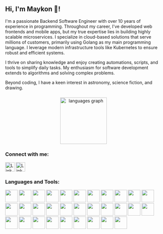 <h2 align="left">Hi, I'm Maykon 👋!</h2>

<p>
I'm a passionate Backend Software Engineer with over 10 years of experience in programming. Throughout my career, I've developed web frontends and mobile apps, but my true expertise lies in building highly scalable microservices. I specialize in cloud-based solutions that serve millions of customers, primarily using Golang as my main programming language. I leverage modern infrastructure tools like Kubernetes to ensure robust and efficient systems.
</p>

<p>
I thrive on sharing knowledge and enjoy creating automations, scripts, and tools to simplify daily tasks. My enthusiasm for software development extends to algorithms and solving complex problems.
</p>

<p>
Beyond coding, I have a keen interest in astronomy, science fiction, and drawing.
</p>

###

<div align="center">
  <!-- <img src="https://github-readme-stats.vercel.app/api?username=maykonlf&theme=dracula" height="150" alt="stats graph"  /> -->
  <img src="https://github-readme-stats.vercel.app/api/top-langs?username=maykonlf&locale=en&hide_title=false&layout=compact&card_width=320&langs_count=5&theme=dracula&hide_border=false" height="150" alt="languages graph"  />
</div>

###

<h3 align="left">Connect with me:</h3>
<p align="left">
    <a href="https://linkedin.com/in/maykonlsf" target="blank"><img align="center" src="https://img.shields.io/static/v1?message=LinkedIn&logo=linkedin&label=&color=0077B5&logoColor=white&labelColor=&style=for-the-badge" alt="LinkedIn" height="30" /></a>
    <a href="https://maykonlsf.medium.com/" target="blank"><img align="center" src="https://img.shields.io/static/v1?message=Medium&logo=medium&label=&color=black&logoColor=white&labelColor=&style=for-the-badge" alt="LinkedIn" height="30" /></a>
</p>

###

<h3 align="left">Languages and Tools:</h3>
<p align="left">
    <img src="https://cdn.jsdelivr.net/gh/devicons/devicon@latest/icons/go/go-original-wordmark.svg" height="40"/>
    <img src="https://cdn.jsdelivr.net/gh/devicons/devicon@latest/icons/python/python-original.svg" height="40"/>
    <img src="https://cdn.jsdelivr.net/gh/devicons/devicon@latest/icons/nodejs/nodejs-original.svg" height="40"/>
    <img src="https://cdn.jsdelivr.net/gh/devicons/devicon@latest/icons/dotnetcore/dotnetcore-original.svg" height="40"/>
    <img src="https://cdn.jsdelivr.net/gh/devicons/devicon@latest/icons/kotlin/kotlin-original.svg" height="40"/>
    <img src="https://cdn.jsdelivr.net/gh/devicons/devicon@latest/icons/bash/bash-original.svg" height="40"/>
    <img src="https://cdn.jsdelivr.net/gh/devicons/devicon@latest/icons/ruby/ruby-original.svg" height="40"/>
    <img src="https://cdn.jsdelivr.net/gh/devicons/devicon@latest/icons/grpc/grpc-original.svg" height="40"/>
    <img src="https://cdn.jsdelivr.net/gh/devicons/devicon@latest/icons/vuejs/vuejs-original.svg" height="40"/>
    <img src="https://cdn.jsdelivr.net/gh/devicons/devicon@latest/icons/docker/docker-original.svg" height="40"/>
    <img src="https://cdn.jsdelivr.net/gh/devicons/devicon@latest/icons/kubernetes/kubernetes-original.svg" height="40"/>
    <img src="https://cdn.jsdelivr.net/gh/devicons/devicon@latest/icons/helm/helm-original.svg" height="40"/>
    <img src="https://cdn.jsdelivr.net/gh/devicons/devicon@latest/icons/rabbitmq/rabbitmq-original.svg" height="40"/>
    <img src="https://cdn.jsdelivr.net/gh/devicons/devicon@latest/icons/apachekafka/apachekafka-original.svg" height="40"/>
    <img src="https://cdn.jsdelivr.net/gh/devicons/devicon@latest/icons/mongodb/mongodb-original.svg" height="40"/>
    <img src="https://cdn.jsdelivr.net/gh/devicons/devicon@latest/icons/postgresql/postgresql-original.svg" height="40"/>
    <img src="https://cdn.jsdelivr.net/gh/devicons/devicon@latest/icons/neo4j/neo4j-original.svg" height="40"/>
    <img src="https://cdn.jsdelivr.net/gh/devicons/devicon@latest/icons/redis/redis-original.svg" height="40"/>
    <img src="https://cdn.jsdelivr.net/gh/devicons/devicon@latest/icons/firebase/firebase-original.svg" height="40"/>
    <img src="https://cdn.jsdelivr.net/gh/devicons/devicon@latest/icons/prometheus/prometheus-original.svg" height="40"/>
    <img src="https://cdn.jsdelivr.net/gh/devicons/devicon@latest/icons/opentelemetry/opentelemetry-original.svg" height="40"/>
    <img src="https://cdn.jsdelivr.net/gh/devicons/devicon@latest/icons/arduino/arduino-original.svg" height="40"/>
    <img src="https://cdn.jsdelivr.net/gh/devicons/devicon@latest/icons/googlecloud/googlecloud-original.svg" height="40"/>
    <img src="https://cdn.jsdelivr.net/gh/devicons/devicon@latest/icons/amazonwebservices/amazonwebservices-original-wordmark.svg" height="40"/>
    <img src="https://cdn.jsdelivr.net/gh/devicons/devicon@latest/icons/jupyter/jupyter-original.svg" height="40"/>
    <img src="https://cdn.jsdelivr.net/gh/devicons/devicon@latest/icons/cypressio/cypressio-original.svg" height="40"/>
    <img src="https://cdn.jsdelivr.net/gh/devicons/devicon@latest/icons/grafana/grafana-original.svg" height="40"/>
    <img src="https://cdn.jsdelivr.net/gh/devicons/devicon@latest/icons/k6/k6-original.svg" height="40"/>
    <img src="https://cdn.jsdelivr.net/gh/devicons/devicon@latest/icons/openapi/openapi-original.svg" height="40"/>
    <img src="https://cdn.jsdelivr.net/gh/devicons/devicon@latest/icons/socketio/socketio-original.svg" height="40"/>
    <img src="https://cdn.jsdelivr.net/gh/devicons/devicon@latest/icons/spring/spring-original.svg" height="40"/>
</p>

###
